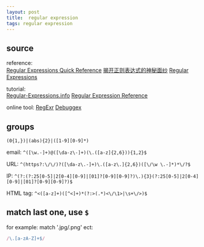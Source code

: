 ```yaml
---
layout: post
title:  regular expression
tags: regular expression
---
```


## source
reference:  
[Regular Expressions Quick Reference](http://www.regular-expressions.info/refquick.html)
[揭开正则表达式的神秘面纱](http://www.regexlab.com/zh/regref.htm)
[Regular Expressions](https://developer.mozilla.org/en-US/docs/Web/JavaScript/Guide/Regular_Expressions)

tutorial:  
[Regular-Expressions.info](http://www.regular-expressions.info/)
[Regular Expression Reference](http://www.araxis.com/merge/documentation-windows/regular-expression-reference)

online tool:
[RegExr](http://gskinner.com/RegExr/)
[Debuggex](https://www.debuggex.com)

## groups
`(0{1,})|(abs){2}|([1-9][0-9]*)`

email: `^([\w.-]+)@([\da-z\-]+)(\.([a-z]{2,6})){1,2}$`

URL: `^(https?:\/\/)?([\da-z\.-]+)\.([a-z\.]{2,6})([\/\w \.-]*)*\/?$`

IP: `^(?:(?:25[0-5]|2[0-4][0-9]|[01]?[0-9][0-9]?)\.){3}(?:25[0-5]|2[0-4][0-9]|[01]?[0-9][0-9]?)$`

HTML tag: `^<([a-z]+)([^<]+)*(?:>(.*)<\/\1>|\s+\/>)$`


## match last one, use `$`
for example: match '.jpg/.png' ect:
```js
/\.[a-zA-Z]+$/
```
